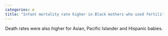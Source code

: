 ```yaml
---
categories: e
title: "Infant mortality rate higher in Black mothers who used fertility treatment study finds"
---
```

Death rates were also higher for Asian, Pacific Islander and Hispanic babies.